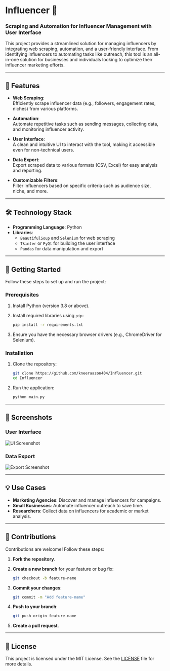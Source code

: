 # Influencer 🚀  
### Scraping and Automation for Influencer Management with User Interface  

This project provides a streamlined solution for managing influencers by integrating web scraping, automation, and a user-friendly interface. From identifying influencers to automating tasks like outreach, this tool is an all-in-one solution for businesses and individuals looking to optimize their influencer marketing efforts.

---

## 🌟 Features  

- **Web Scraping**:  
  Efficiently scrape influencer data (e.g., followers, engagement rates, niches) from various platforms.  

- **Automation**:  
  Automate repetitive tasks such as sending messages, collecting data, and monitoring influencer activity.  

- **User Interface**:  
  A clean and intuitive UI to interact with the tool, making it accessible even for non-technical users.  

- **Data Export**:  
  Export scraped data to various formats (CSV, Excel) for easy analysis and reporting.  

- **Customizable Filters**:  
  Filter influencers based on specific criteria such as audience size, niche, and more.  

---

## 🛠️ Technology Stack  

- **Programming Language**: Python  
- **Libraries**:  
  - `BeautifulSoup` and `Selenium` for web scraping  
  - `Tkinter` or `PyQt` for building the user interface  
  - `Pandas` for data manipulation and export  

---

## 🚀 Getting Started  

Follow these steps to set up and run the project:  

### Prerequisites  

1. Install Python (version 3.8 or above).  
2. Install required libraries using `pip`:  

   ```bash  
   pip install -r requirements.txt  
   ```  

3. Ensure you have the necessary browser drivers (e.g., ChromeDriver for Selenium).  

### Installation  

1. Clone the repository:  

   ```bash  
   git clone https://github.com/kneeraazon404/Influencer.git  
   cd Influencer  
   ```  

2. Run the application:  

   ```bash  
   python main.py  
   ```  

---

## 📸 Screenshots  

### User Interface  
![UI Screenshot](https://via.placeholder.com/800x400?text=User+Interface+Screenshot)  

### Data Export  
![Export Screenshot](https://via.placeholder.com/800x400?text=Data+Export+Screenshot)  

---

## 💡 Use Cases  

- **Marketing Agencies**: Discover and manage influencers for campaigns.  
- **Small Businesses**: Automate influencer outreach to save time.  
- **Researchers**: Collect data on influencers for academic or market analysis.  

---

## 🤝 Contributions  

Contributions are welcome! Follow these steps:  

1. **Fork the repository**.  
2. **Create a new branch** for your feature or bug fix:  

   ```bash  
   git checkout -b feature-name  
   ```  

3. **Commit your changes**:  

   ```bash  
   git commit -m "Add feature-name"  
   ```  

4. **Push to your branch**:  

   ```bash  
   git push origin feature-name  
   ```  

5. **Create a pull request**.  

---

## 📜 License  

This project is licensed under the MIT License. See the [LICENSE](LICENSE) file for more details.  

